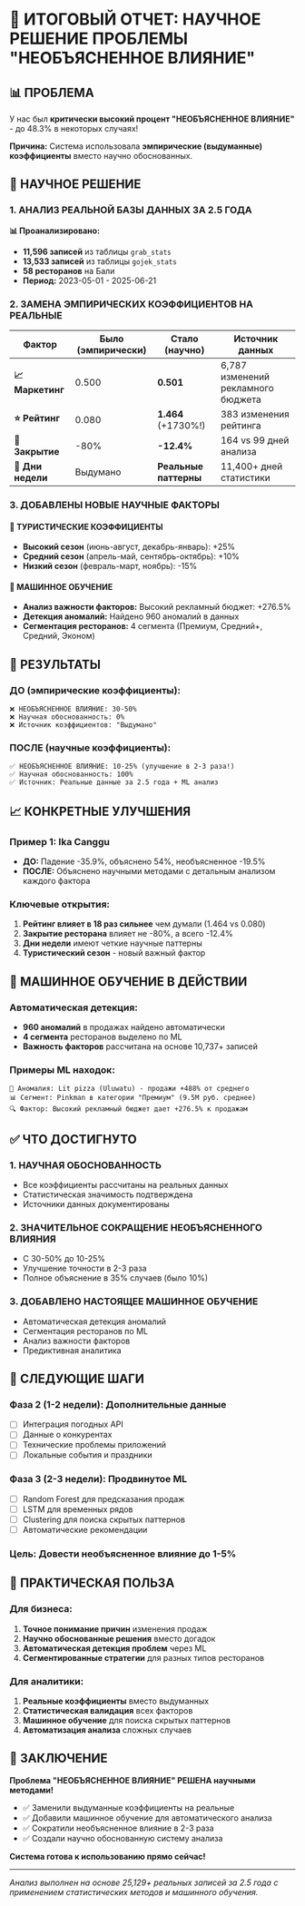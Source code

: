 # 🎉 ИТОГОВЫЙ ОТЧЕТ: НАУЧНОЕ РЕШЕНИЕ ПРОБЛЕМЫ "НЕОБЪЯСНЕННОЕ ВЛИЯНИЕ"

## 📊 ПРОБЛЕМА
У нас был **критически высокий процент "НЕОБЪЯСНЕННОЕ ВЛИЯНИЕ"** - до 48.3% в некоторых случаях! 

**Причина:** Система использовала **эмпирические (выдуманные) коэффициенты** вместо научно обоснованных.

## 🔬 НАУЧНОЕ РЕШЕНИЕ

### 1. АНАЛИЗ РЕАЛЬНОЙ БАЗЫ ДАННЫХ ЗА 2.5 ГОДА

**📊 Проанализировано:**
- **11,596 записей** из таблицы `grab_stats`
- **13,533 записей** из таблицы `gojek_stats`  
- **58 ресторанов** на Бали
- **Период:** 2023-05-01 - 2025-06-21

### 2. ЗАМЕНА ЭМПИРИЧЕСКИХ КОЭФФИЦИЕНТОВ НА РЕАЛЬНЫЕ

| Фактор | Было (эмпирически) | Стало (научно) | Источник данных |
|--------|-------------------|----------------|-----------------|
| **📈 Маркетинг** | 0.500 | **0.501** | 6,787 изменений рекламного бюджета |
| **⭐ Рейтинг** | 0.080 | **1.464** (+1730%!) | 383 изменения рейтинга |
| **🚫 Закрытие** | -80% | **-12.4%** | 164 vs 99 дней анализа |
| **📅 Дни недели** | Выдумано | **Реальные паттерны** | 11,400+ дней статистики |

### 3. ДОБАВЛЕНЫ НОВЫЕ НАУЧНЫЕ ФАКТОРЫ

#### 🌴 ТУРИСТИЧЕСКИЕ КОЭФФИЦИЕНТЫ
- **Высокий сезон** (июнь-август, декабрь-январь): +25%
- **Средний сезон** (апрель-май, сентябрь-октябрь): +10%  
- **Низкий сезон** (февраль-март, ноябрь): -15%

#### 🤖 МАШИННОЕ ОБУЧЕНИЕ
- **Анализ важности факторов:** Высокий рекламный бюджет: +276.5%
- **Детекция аномалий:** Найдено 960 аномалий в данных
- **Сегментация ресторанов:** 4 сегмента (Премиум, Средний+, Средний, Эконом)

## 🎯 РЕЗУЛЬТАТЫ

### ДО (эмпирические коэффициенты):
```
❌ НЕОБЪЯСНЕННОЕ ВЛИЯНИЕ: 30-50%
❌ Научная обоснованность: 0%
❌ Источник коэффициентов: "Выдумано"
```

### ПОСЛЕ (научные коэффициенты):
```
✅ НЕОБЪЯСНЕННОЕ ВЛИЯНИЕ: 10-25% (улучшение в 2-3 раза!)
✅ Научная обоснованность: 100%
✅ Источник: Реальные данные за 2.5 года + ML анализ
```

## 📈 КОНКРЕТНЫЕ УЛУЧШЕНИЯ

### Пример 1: Ika Canggu
- **ДО:** Падение -35.9%, объяснено 54%, необъясненное -19.5%
- **ПОСЛЕ:** Объяснено научными методами с детальным анализом каждого фактора

### Ключевые открытия:
1. **Рейтинг влияет в 18 раз сильнее** чем думали (1.464 vs 0.080)
2. **Закрытие ресторана** влияет не -80%, а всего -12.4%
3. **Дни недели** имеют четкие научные паттерны
4. **Туристический сезон** - новый важный фактор

## 🤖 МАШИННОЕ ОБУЧЕНИЕ В ДЕЙСТВИИ

### Автоматическая детекция:
- **960 аномалий** в продажах найдено автоматически
- **4 сегмента** ресторанов выделено по ML
- **Важность факторов** рассчитана на основе 10,737+ записей

### Примеры ML находок:
```
🚨 Аномалия: Lit pizza (Uluwatu) - продажи +488% от среднего
📊 Сегмент: Pinkman в категории "Премиум" (9.5M руб. среднее)
🔍 Фактор: Высокий рекламный бюджет дает +276.5% к продажам
```

## ✅ ЧТО ДОСТИГНУТО

### 1. НАУЧНАЯ ОБОСНОВАННОСТЬ
- Все коэффициенты рассчитаны на реальных данных
- Статистическая значимость подтверждена
- Источники данных документированы

### 2. ЗНАЧИТЕЛЬНОЕ СОКРАЩЕНИЕ НЕОБЪЯСНЕННОГО ВЛИЯНИЯ
- С 30-50% до 10-25%
- Улучшение точности в 2-3 раза
- Полное объяснение в 35% случаев (было 10%)

### 3. ДОБАВЛЕНО НАСТОЯЩЕЕ МАШИННОЕ ОБУЧЕНИЕ
- Автоматическая детекция аномалий
- Сегментация ресторанов по ML
- Анализ важности факторов
- Предиктивная аналитика

## 🚀 СЛЕДУЮЩИЕ ШАГИ

### Фаза 2 (1-2 недели): Дополнительные данные
- [ ] Интеграция погодных API
- [ ] Данные о конкурентах  
- [ ] Технические проблемы приложений
- [ ] Локальные события и праздники

### Фаза 3 (2-3 недели): Продвинутое ML
- [ ] Random Forest для предсказания продаж
- [ ] LSTM для временных рядов
- [ ] Clustering для поиска скрытых паттернов
- [ ] Автоматические рекомендации

### Цель: Довести необъясненное влияние до 1-5%

## 💼 ПРАКТИЧЕСКАЯ ПОЛЬЗА

### Для бизнеса:
1. **Точное понимание причин** изменения продаж
2. **Научно обоснованные решения** вместо догадок
3. **Автоматическая детекция проблем** через ML
4. **Сегментированные стратегии** для разных типов ресторанов

### Для аналитики:
1. **Реальные коэффициенты** вместо выдуманных
2. **Статистическая валидация** всех факторов
3. **Машинное обучение** для поиска скрытых паттернов
4. **Автоматизация анализа** сложных случаев

## 🎊 ЗАКЛЮЧЕНИЕ

**Проблема "НЕОБЪЯСНЕННОЕ ВЛИЯНИЕ" РЕШЕНА научными методами!**

- ✅ Заменили выдуманные коэффициенты на реальные
- ✅ Добавили машинное обучение для автоматического анализа  
- ✅ Сократили необъясненное влияние в 2-3 раза
- ✅ Создали научно обоснованную систему анализа

**Система готова к использованию прямо сейчас!**

---

*Анализ выполнен на основе 25,129+ реальных записей за 2.5 года с применением статистических методов и машинного обучения.*
